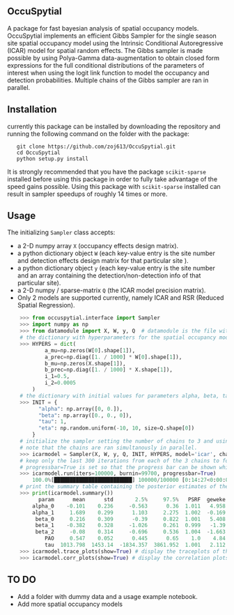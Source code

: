 OccuSpytial
-----------

A package for fast bayesian analysis of spatial occupancy models. OccuSpytial implements an efficient Gibbs Sampler for the single season site spatial occupancy model using the Intrinsic Conditional Autoregressive (ICAR) model for spatial random effects. The Gibbs sampler is made possible by using Polya-Gamma data-augmentation to obtain closed form expressions for the full conditional distributions of the parameters of interest when using the logit link function to model the occupancy and detection probabilities. Multiple chains of the Gibbs sampler are ran in parallel.

Installation
------------
currently this package can be installed by downloading the repository and running the following command on the folder with the package:
```
   git clone https://github.com/zoj613/OccuSpytial.git
   cd OccuSpytial
   python setup.py install
```
 
It is strongly recommended that you have the package `scikit-sparse` installed before using this package in order to fully take advantage of the speed gains possible. Using this package with `scikit-sparse` installed can result in sampler speedups of roughly 14 times or more.

Usage
-----
The initializing `Sampler` class accepts:

* a 2-D numpy array `X` (occupancy effects design matrix).
* a python dictionary object `W` (each key-value entry is the site number and detection effects design matrix for that particular site ).
* a python dictionary object `y` (each key-value entry is the site number and an array containing the detection/non-detection info of that particular site).
* a 2-D numpy / sparse-matrix `Q` (the ICAR model precision matrix).
* Only 2 models are supported currently, namely ICAR and RSR (Reduced Spatial Regression).
```python
    >>> from occuspytial.interface import Sampler
    >>> import numpy as np
    >>> from datamodule import X, W, y, Q  # datamodule is the file with all the arrays X, W, y and Q
    # the dictionary with hyperparameters for the spatial occupancy model
    >>> HYPERS = dict(
            a_mu=np.zeros(W[0].shape[1]),
            a_prec=np.diag([1. / 1000] * W[0].shape[1]),
            b_mu=np.zeros(X.shape[1]),
            b_prec=np.diag([1. / 1000] * X.shape[1]),
            i_1=0.5,
            i_2=0.0005
        )
    # the dictionary with initial values for parameters alpha, beta, tau & eta
    >>> INIT = {
          "alpha": np.array([0, 0.]),
          "beta": np.array([0., 0., 0]),
          "tau": 1,
          "eta": np.random.uniform(-10, 10, size=Q.shape[0])
        }
    # initialize the sampler setting the number of chains to 3 and using the icar model for the spatial random effects
    # note that the chains are ran simultanously in parallel.
    >>> icarmodel = Sampler(X, W, y, Q, INIT, HYPERS, model='icar', chains=3)
    # keep only the last 300 iterations from each of the 3 chains to form a chain with 900 samples per parameter.
    # progressbar=True is set so that the progress bar can be shown while the sampler is running.
    >>> icarmodel.run(iters=100000, burnin=99700, progressbar=True)
        100.0%[█████████████████████████] 100000/100000 [0:14:27<0:00:00, 115.21draws/s]
    # print the summary table containing the posterior estimates of the parameters, their standard errors and convergence diagnostics info
    >>> print(icarmodel.summary())
          param      mean      std       2.5%     97.5%   PSRF  geweke
        alpha_0    -0.101    0.236     -0.563      0.36  1.011   4.958
        alpha_1     1.689    0.299      1.103     2.275  1.002  -0.169
         beta_0     0.216    0.309      -0.39     0.822  1.001   5.408
         beta_1    -0.382    0.328     -1.026     0.261  0.999   -1.39
         beta_2     -0.08    0.314     -0.696     0.536  1.004  -1.663
            PAO     0.547    0.052      0.445      0.65    1.0    4.84
            tau  1013.798  1453.14  -1834.357  3861.952  1.001   2.112
    >>> icarmodel.trace_plots(show=True) # display the traceplots of the parameters alpha, beta, and tau.
    >>> icarmodel.corr_plots(show=True) # display the correlation plots of the parameters alpha, beta, and tau.
 ```
TO DO
-----
* Add a folder with dummy data and a usage example notebook.
* Add more spatial occupancy models
